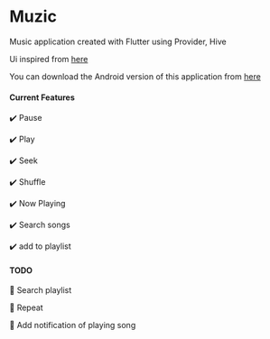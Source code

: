 # Muzic

Music application created with Flutter using Provider, Hive

Ui inspired from [here](https://dribbble.com/shots/17988274-Muzira-music-application)

You can download the Android version of this application from [here](https://github.com/abbasihamed/music_player/releases/tag/v1.0.0-beta)

#### Current Features

:heavy_check_mark: Pause

:heavy_check_mark: Play

:heavy_check_mark: Seek

:heavy_check_mark: Shuffle

:heavy_check_mark: Now Playing

:heavy_check_mark: Search songs

:heavy_check_mark: add to playlist

#### TODO

:small_blue_diamond: Search playlist

:small_blue_diamond: Repeat

:small_blue_diamond: Add notification of playing song

